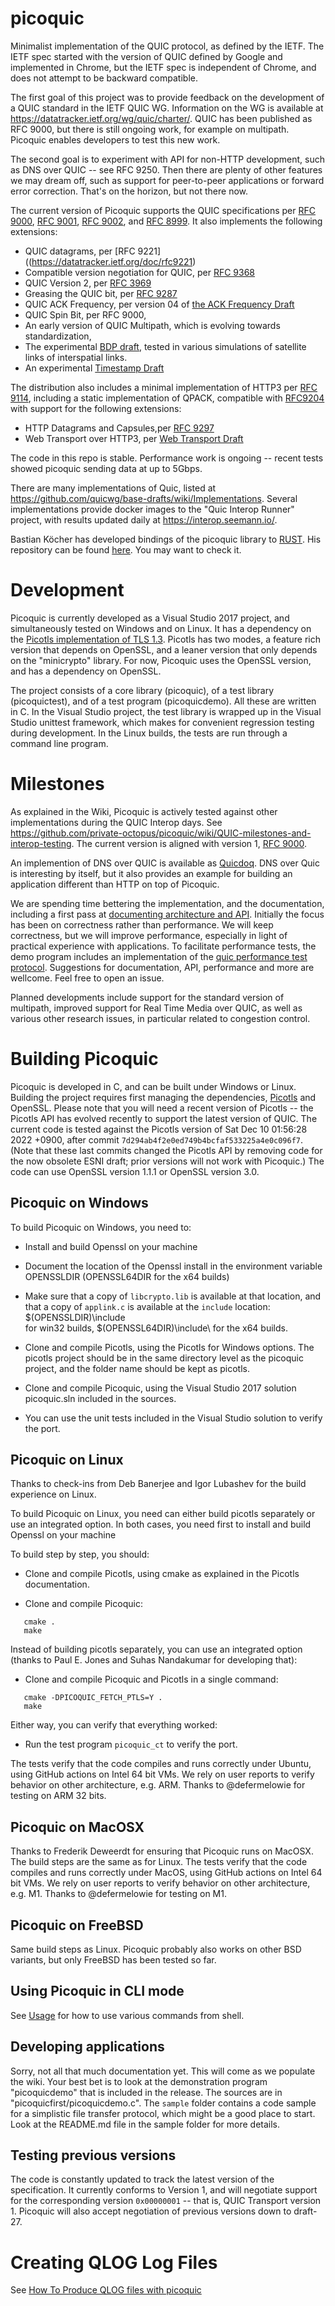 # picoquic

Minimalist implementation of the QUIC protocol, as defined by the IETF.
The IETF spec started with the version of QUIC defined by Google and
implemented in Chrome, but the IETF spec is independent of Chrome, and
does not attempt to be backward compatible.

The first goal of this project was to provide feedback on the development
of a QUIC standard in the IETF QUIC WG. Information on the WG is available at
https://datatracker.ietf.org/wg/quic/charter/. QUIC has been published as
RFC 9000, but there is still ongoing work, for example on multipath. Picoquic
enables developers to test this new work.

The second goal is to experiment with API for non-HTTP development, such as
DNS over QUIC -- see RFC 9250. Then there are plenty of other features we may dream off,
such as support for peer-to-peer applications or forward error correction.
That's on the horizon, but not there now. 

The current version of Picoquic supports the QUIC specifications per
[RFC 9000](https://datatracker.ietf.org/doc/rfc9000),
[RFC 9001](https://datatracker.ietf.org/doc/rfc9001),
[RFC 9002](https://datatracker.ietf.org/doc/rfc9002),
and [RFC 8999](https://datatracker.ietf.org/doc/rfc8999). 
It also implements the following extensions:

* QUIC datagrams, per [RFC 9221]((https://datatracker.ietf.org/doc/rfc9221)
* Compatible version negotiation for QUIC, per [RFC 9368](https://www.rfc-editor.org/info/rfc9368)
* QUIC Version 2, per [RFC 3969](https://datatracker.ietf.org/doc/rfc9369/)
* Greasing the QUIC bit, per [RFC 9287](https://datatracker.ietf.org/doc/rfc9287/)
* QUIC ACK Frequency, per version 04 of [the ACK Frequency Draft](https://datatracker.ietf.org/doc/draft-ietf-quic-ack-frequency/)
* QUIC Spin Bit, per RFC 9000,
* An early version of QUIC Multipath, which is evolving towards standardization,
* The experimental [BDP draft](https://datatracker.ietf.org/doc/draft-kuhn-quic-bdpframe-extension/),
  tested in various simulations of satellite links of interspatial links.
* An experimental [Timestamp Draft](https://datatracker.ietf.org/doc/draft-huitema-quic-ts/)

The distribution also includes a minimal implementation of HTTP3
per [RFC 9114](https://www.rfc-editor.org/rfc/rfc9114.html), including
a static implementation of QPACK, compatible with [RFC9204](https://www.rfc-editor.org/rfc/rfc9204.html)
with support for the following extensions:

* HTTP Datagrams and Capsules,per [RFC 9297](https://www.rfc-editor.org/rfc/rfc9114.html)
* Web Transport over HTTP3, per [Web Transport Draft](https://datatracker.ietf.org/doc/draft-ietf-webtrans-http3/)

The code in this repo is stable. Performance work is
ongoing -- recent tests showed picoquic sending data at up to 5Gbps.

There are many implementations of Quic, listed
at https://github.com/quicwg/base-drafts/wiki/Implementations. Several implementations provide
docker images to the "Quic Interop Runner" project, with results updated daily
at https://interop.seemann.io/.

Bastian Köcher has developed bindings of the picoquic library to [RUST](https://www.rust-lang.org/en-US/). 
His repository can be found [here](https://github.com/bkchr/picoquic-rs).
You may want to check it.

# Development

Picoquic is currently developed as a Visual Studio 2017 project,
and simultaneously tested on Windows and on Linux. It has a dependency
on the [Picotls implementation of TLS 1.3](https://github.com/h2o/picotls).
Picotls has two modes, a feature rich version that depends on OpenSSL, and a
leaner version that only depends on the "minicrypto" library. For now,
Picoquic uses the OpenSSL version, and has a dependency on OpenSSL.

The project consists of a core library (picoquic), of a test library
(picoquictest), and of a test program (picoquicdemo). All these are
written in C. In the Visual Studio project, the
test library is wrapped up in the Visual Studio unittest framework, which
makes for convenient regression testing during development. In the Linux
builds, the tests are run through a command line program.

# Milestones

As explained in the Wiki, Picoquic is actively tested against other implementations
during the QUIC Interop days. See https://github.com/private-octopus/picoquic/wiki/QUIC-milestones-and-interop-testing.
The current version is aligned with version 1, [RFC 9000](https://datatracker.ietf.org/doc/rfc9000/).

An implemention of DNS over QUIC is available
as [Quicdoq](https://github.com/private-octopus/quicdoq). DNS over Quic is interesting
by itself, but it also provides an example for building an application different than
HTTP on top of Picoquic.

We are spending time bettering the implementation, and the documentation,
including a first pass at [documenting architecture and API](doc/architecture.md). Initially
the focus has been on correctness rather than performance. We will keep correctness,
but we will improve performance, especially in light of practical experience with 
applications. To facilitate performance tests, the demo program includes an
implementation of the [quic performance test protocol](doc/quicperf.md).
Suggestions for documentation, API, performance and more are wellcome. Feel free to
open an issue.

Planned developments include support for the standard version of multipath, improved
support for Real Time Media over QUIC, as well as various other research issues,
in particular related to congestion control. 

# Building Picoquic

Picoquic is developed in C, and can be built under Windows or Linux. Building the
project requires first managing the dependencies, [Picotls](https://github.com/h2o/picotls)
and OpenSSL. Please note that you will need a recent version of Picotls --
the Picotls API has evolved recently to support the latest version of QUIC. The
current code is tested against the Picotls version of Sat Dec 10 01:56:28 2022 +0900,
after commit `7d294ab4f2e0ed749b4bcfaf533225a4e0c096f7`. (Note that these last
commits changed the Picotls API by removing code for the now obsolete
ESNI draft; prior versions will not work with Picoquic.)
The code can use OpenSSL version 1.1.1 or OpenSSL version 3.0.

## Picoquic on Windows

To build Picoquic on Windows, you need to:

 * Install and build Openssl on your machine

 * Document the location of the Openssl install in the environment variable OPENSSLDIR
   (OPENSSL64DIR for the x64 builds)

 * Make sure that a copy of `libcrypto.lib` is available at that location, and that
   a copy of `applink.c` is available at the `include` location: $(OPENSSLDIR)\include\
   for win32 builds, $(OPENSSL64DIR)\include\ for the x64 builds.

 * Clone and compile Picotls, using the Picotls for Windows options. The picotls project
   should be in the same directory level as the picoquic project, and the folder name 
   should be kept as  picotls.

 * Clone and compile Picoquic, using the Visual Studio 2017 solution picoquic.sln included in 
   the sources.

 * You can use the unit tests included in the Visual Studio solution to verify the port.

## Picoquic on Linux

Thanks to check-ins from Deb Banerjee and Igor Lubashev for the build experience on Linux.

To build Picoquic on Linux, you need can either build picotls separately 
or use an integrated option. In both cases, you need first to install and 
build Openssl on your machine

To build step by step, you should:

 * Clone and compile Picotls, using cmake as explained in the Picotls documentation.

 * Clone and compile Picoquic:
~~~
   cmake .
   make
~~~

Instead of building picotls separately, you can use an integrated option 
(thanks to Paul E. Jones and Suhas Nandakumar for developing that):

 * Clone and compile Picoquic and Picotls in a single command:
~~~
   cmake -DPICOQUIC_FETCH_PTLS=Y .
   make
~~~

Either way, you can verify that everything worked:

 * Run the test program `picoquic_ct` to verify the port.
 
The tests verify that the code compiles and runs correctly under Ubuntu,
using GitHub actions on Intel 64 bit VMs. We rely on user reports to verify
behavior on other architecture, e.g. ARM. Thanks to @defermelowie for testing on ARM 32 bits.

## Picoquic on MacOSX

Thanks to Frederik Deweerdt for ensuring that Picoquic runs on MacOSX. The build steps
are the same as for Linux. The tests verify that the code compiles and runs correctly under MacOS,
using GitHub actions on Intel 64 bit VMs. We rely on user reports to verify
behavior on other architecture, e.g. M1. Thanks to @defermelowie  for testing on M1.

## Picoquic on FreeBSD

Same build steps as Linux. Picoquic probably also works on other BSD variants, but only FreeBSD
has been tested so far.

## Using Picoquic in CLI mode

See [Usage](doc/usage.md) for how to use various commands from shell.

## Developing applications

Sorry, not all that much documentation yet. This will come as we populate the wiki. Your
best bet is to look at the demonstration program "picoquicdemo" that is included in the
release. The sources are in "picoquicfirst/picoquicdemo.c". The `sample` folder
contains a code sample for a simplistic file transfer protocol, which might
be a good place to start. Look at the README.md file in the sample folder for
more details.

## Testing previous versions

The code is constantly updated to track the latest version of the specification. It currently
conforms to Version 1, and will negotiate support for the corresponding version `0x00000001` --
that is, QUIC Transport version 1. Picoquic will also accept negotiation of previous versions down to draft-27. 

# Creating QLOG Log Files

See [How To Produce QLOG files with picoquic](doc/QLOG.md)
